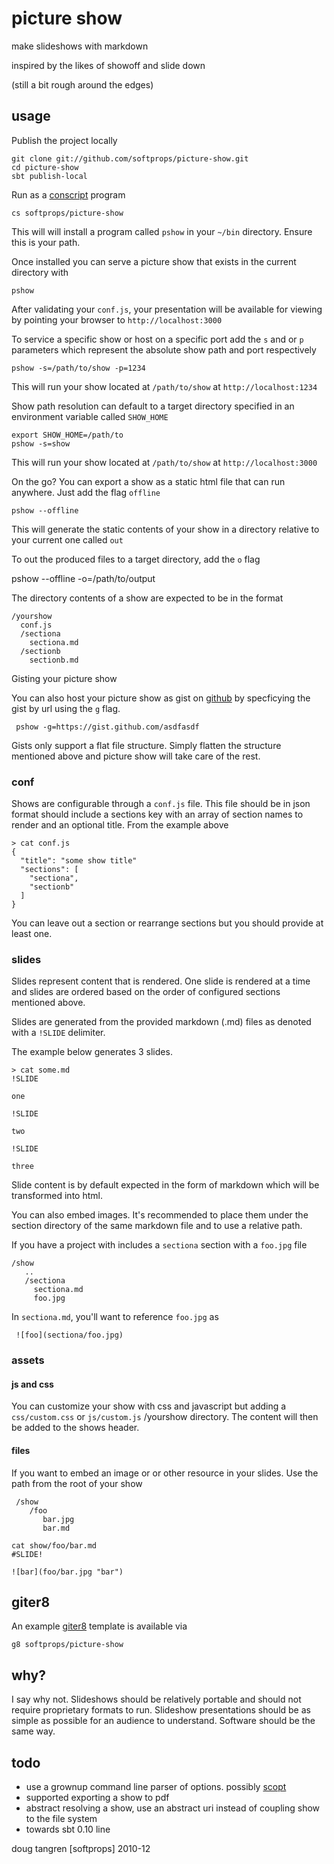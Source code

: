 # picture show

make slideshows with markdown

inspired by the likes of showoff and slide down

(still a bit rough around the edges)

## usage

Publish the project locally

    git clone git://github.com/softprops/picture-show.git
    cd picture-show
    sbt publish-local

Run as a [conscript](https://github.com/n8han/conscript) program

    cs softprops/picture-show

This will will install a program called `pshow` in your `~/bin` directory. Ensure this is your path.

Once installed you can serve a picture show that exists in the current directory with

    pshow

After validating your `conf.js`, your presentation will be available for viewing by pointing your browser to `http://localhost:3000`

To service a specific show or host on a specific port add the `s` and or `p` parameters which represent the absolute show path and port respectively

    pshow -s=/path/to/show -p=1234

This will run your show located at `/path/to/show` at `http://localhost:1234`

Show path resolution can default to a target directory specified in an environment variable called `SHOW_HOME`

    export SHOW_HOME=/path/to
    pshow -s=show

This will run your show located at `/path/to/show` at `http://localhost:3000`

On the go? You can export a show as a static html file that can run anywhere. Just add the flag `offline`

    pshow --offline

This will generate the static contents of your show in a directory relative to your current one called `out`

To out the produced files to a target directory, add the `o` flag

   pshow --offline -o=/path/to/output

The directory contents of a show are expected to be in the format

    /yourshow
      conf.js
      /sectiona
        sectiona.md
      /sectionb
        sectionb.md

Gisting your picture show

You can also host your picture show as gist on [github](http://gist.github.com) by specficying the gist by url using the `g` flag.

     pshow -g=https://gist.github.com/asdfasdf
     
Gists only support a flat file structure. Simply flatten the structure mentioned above and picture show will take care of the rest.


### conf

Shows are configurable through a `conf.js` file. This file should be in json
format should include a sections key with an array of section names to render and an optional title. From the example above


    > cat conf.js
    {
      "title": "some show title"
      "sections": [
        "sectiona",
        "sectionb"
      ]
    }

You can leave out a section or rearrange sections but you should provide at least one.

### slides

Slides represent content that is rendered. One slide is rendered at a time and slides are ordered based on the order of configured sections mentioned above.

Slides are generated from the provided markdown (.md) files as denoted with
a `!SLIDE` delimiter.

The example below generates 3 slides.

    > cat some.md
    !SLIDE

    one

    !SLIDE

    two

    !SLIDE

    three

Slide content is by default expected in the form of markdown which will be transformed into html.

You can also embed images. It's recommended to place them under the section directory of the same markdown file and to use a relative path.

If you have a project with includes a `sectiona` section with a `foo.jpg` file

    /show
       ..
       /sectiona
         sectiona.md
         foo.jpg

In `sectiona.md`, you'll want to reference `foo.jpg` as

     ![foo](sectiona/foo.jpg)

### assets

#### js and css

You can customize your show with css and javascript but adding a `css/custom.css` or `js/custom.js` /yourshow directory. The content will then be added to the shows header.

#### files

If you want to embed an image or or other resource in your slides. Use the path from the root of your show

     /show
        /foo
           bar.jpg
           bar.md

    cat show/foo/bar.md
    #SLIDE!

    ![bar](foo/bar.jpg "bar")

## giter8

An example [giter8](http://github.com/n8han/giter8#readme) template is available via

    g8 softprops/picture-show

## why?

I say why not. Slideshows should be relatively portable and should not require proprietary formats to run. Slideshow presentations should be as simple as possible for an audience to understand. Software should be the same way.

## todo

* use a grownup command line parser of options. possibly [scopt](https://github.com/jstrachan/scopt)
* supported exporting a show to pdf
* abstract resolving a show, use an abstract uri instead of coupling show to the file system
* towards sbt 0.10 line

doug tangren [softprops] 2010-12
